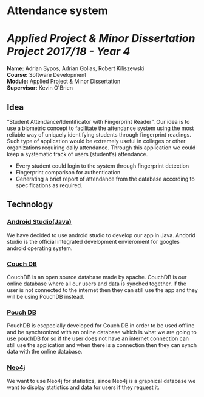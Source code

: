 # Attendance system

# *Applied Project & Minor Dissertation Project 2017/18 - Year 4*

**Name:** Adrian Sypos, Adrian Golias, Robert Kiliszewski </br>
**Course:** Software Development </br>
**Module:** Applied Project & Minor Dissertation </br>
**Supervisor:** Kevin O'Brien </br>

## Idea
“Student Attendance/Identificator with Fingerprint Reader”. 
Our idea is to use a biometric concept to facilitate the attendance system using the most reliable way of uniquely identifying students through fingerprint readings. Such type of application would be extremely useful in colleges or other organizations requiring daily attendance. Through this application we could keep a systematic track of users (student’s) attendance. 

* Every student could login to the system through fingerprint detection
* Fingerprint comparison for authentication
* Generating a brief report of attendance from the database according to specifications as required.


## Technology

### [Android Studio(Java)](https://developer.android.com/studio/index.html)
We have decided to use android studio to develop our app in Java. Andorid studio is the official integrated development envieroment for googles android operating system.


### [Couch DB](http://couchdb.apache.org/)
CouchDB is an open source database made by apache. CouchDB is our online database where all our users and data is synched together. If the user is not connected to the internet then they can still use the app and they will be using PouchDB instead.

### [Pouch DB](https://pouchdb.com/)
PouchDB is escpecially developed for Couch DB in order to be used offline and be synchronized with an online database which is what we are going to use pouchDB for so if the user does not have an internet connection can still use the application and when there is a connection then they can synch data with the online database.

### [Neo4j](https://neo4j.com/)
We want to use Neo4j for statistics, since Neo4j is a graphical database we want to display statistics and data for users if they request it.






